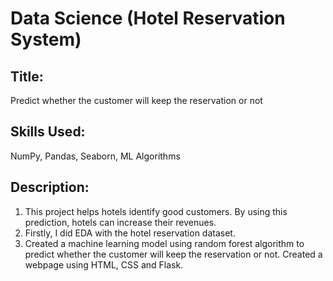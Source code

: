 # Data Science (Hotel Reservation System)

## Title: 
Predict whether the customer will keep the reservation or not
## Skills Used: 
NumPy, Pandas, Seaborn, ML Algorithms 
## Description:
1. This project helps hotels identify good customers. By using this prediction, hotels can increase their revenues.
2. Firstly, I did EDA with the hotel reservation dataset. 
3. Created a machine learning model using random forest algorithm to predict whether the customer will keep the reservation or not. Created a webpage using HTML, CSS and Flask.
